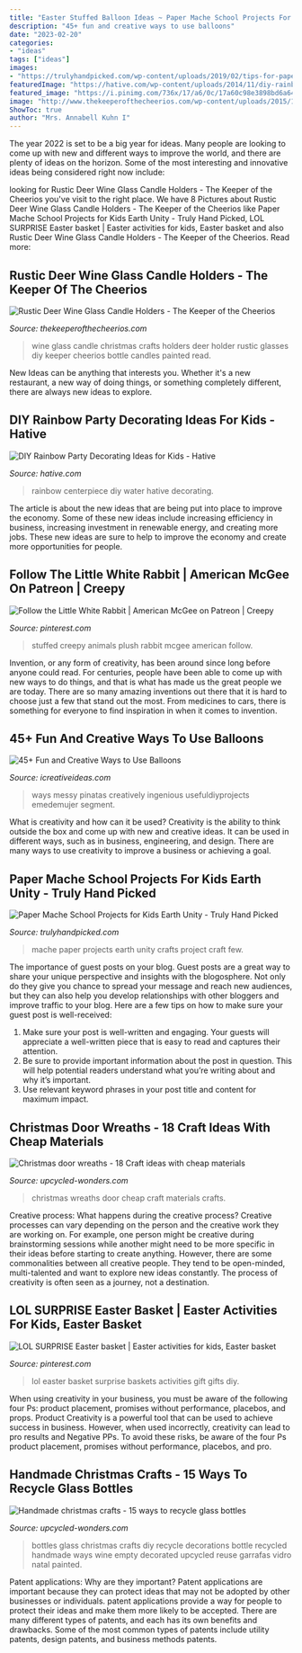 ```yaml
---
title: "Easter Stuffed Balloon Ideas ~ Paper Mache School Projects For Kids Earth Unity"
description: "45+ fun and creative ways to use balloons"
date: "2023-02-20"
categories:
- "ideas"
tags: ["ideas"]
images:
- "https://trulyhandpicked.com/wp-content/uploads/2019/02/tips-for-papermch-school-projects-a-pretty-happy-home-1550682767k48ng-768x1024.jpg"
featuredImage: "https://hative.com/wp-content/uploads/2014/11/diy-rainbow-party-decorating-ideas/6-rainbow-water-centerpiece.jpg"
featured_image: "https://i.pinimg.com/736x/17/a6/0c/17a60c98e3898bd6a64c786473e697b9.jpg"
image: "http://www.thekeeperofthecheerios.com/wp-content/uploads/2015/11/deer-2Bglasses2-1.jpg"
ShowToc: true
author: "Mrs. Annabell Kuhn I"
---
```



The year 2022 is set to be a big year for ideas. Many people are looking to come up with new and different ways to improve the world, and there are plenty of ideas on the horizon. Some of the most interesting and innovative ideas being considered right now include: 

	

		
looking for Rustic Deer Wine Glass Candle Holders - The Keeper of the Cheerios you've visit to the right place. We have 8 Pictures about Rustic Deer Wine Glass Candle Holders - The Keeper of the Cheerios like Paper Mache School Projects for Kids Earth Unity - Truly Hand Picked, LOL SURPRISE Easter basket | Easter activities for kids, Easter basket and also Rustic Deer Wine Glass Candle Holders - The Keeper of the Cheerios. Read more:
		
    
## Rustic Deer Wine Glass Candle Holders - The Keeper Of The Cheerios

<img loading=lazy src="http://www.thekeeperofthecheerios.com/wp-content/uploads/2015/11/deer-2Bglasses2-1.jpg" onerror="this.onerror=null;this.src='https://tse2.mm.bing.net/th?id=OIP.y41WLMfbYY_dsZxsay2_8wHaGM&amp;pid=15.1';" alt="Rustic Deer Wine Glass Candle Holders - The Keeper of the Cheerios">

_Source: thekeeperofthecheerios.com_

>wine glass candle christmas crafts holders deer holder rustic glasses diy keeper cheerios bottle candles painted read. 

	

New Ideas can be anything that interests you. Whether it's a new restaurant, a new way of doing things, or something completely different, there are always new ideas to explore.

    
## DIY Rainbow Party Decorating Ideas For Kids - Hative

<img loading=lazy src="https://hative.com/wp-content/uploads/2014/11/diy-rainbow-party-decorating-ideas/6-rainbow-water-centerpiece.jpg" onerror="this.onerror=null;this.src='https://tse3.mm.bing.net/th?id=OIP.0oIptnDFP3CNc8zUj1RPNAHaI_&amp;pid=15.1';" alt="DIY Rainbow Party Decorating Ideas for Kids - Hative">

_Source: hative.com_

>rainbow centerpiece diy water hative decorating. 

	

The article is about the new ideas that are being put into place to improve the economy. Some of these new ideas include increasing efficiency in business, increasing investment in renewable energy, and creating more jobs. These new ideas are sure to help to improve the economy and create more opportunities for people.

    
## Follow The Little White Rabbit | American McGee On Patreon | Creepy

<img loading=lazy src="https://i.pinimg.com/736x/be/8c/0f/be8c0f8e7778682344be392320e0a36e.jpg" onerror="this.onerror=null;this.src='https://tse3.mm.bing.net/th?id=OIP.ympKIVNOwKPNhttFibPsXwHaJv&amp;pid=15.1';" alt="Follow the Little White Rabbit | American McGee on Patreon | Creepy">

_Source: pinterest.com_

>stuffed creepy animals plush rabbit mcgee american follow. 

	

Invention, or any form of creativity, has been around since long before anyone could read. For centuries, people have been able to come up with new ways to do things, and that is what has made us the great people we are today. There are so many amazing inventions out there that it is hard to choose just a few that stand out the most. From medicines to cars, there is something for everyone to find inspiration in when it comes to invention.

    
## 45+ Fun And Creative Ways To Use Balloons

<img loading=lazy src="https://www.icreativeideas.com/wp-content/uploads/2014/06/balloon41.jpg" onerror="this.onerror=null;this.src='https://tse4.mm.bing.net/th?id=OIP.ZjBSlN2WI8dx3ExpUj6a-AHaLH&amp;pid=15.1';" alt="45+ Fun and Creative Ways to Use Balloons">

_Source: icreativeideas.com_

>ways messy pinatas creatively ingenious usefuldiyprojects emedemujer segment. 

	

What is creativity and how can it be used?
Creativity is the ability to think outside the box and come up with new and creative ideas. It can be used in different ways, such as in business, engineering, and design. There are many ways to use creativity to improve a business or achieving a goal.

    
## Paper Mache School Projects For Kids Earth Unity - Truly Hand Picked

<img loading=lazy src="https://trulyhandpicked.com/wp-content/uploads/2019/02/tips-for-papermch-school-projects-a-pretty-happy-home-1550682767k48ng-768x1024.jpg" onerror="this.onerror=null;this.src='https://tse3.mm.bing.net/th?id=OIP.Nu20N0RDMSMQKZwX1II_qAHaJ4&amp;pid=15.1';" alt="Paper Mache School Projects for Kids Earth Unity - Truly Hand Picked">

_Source: trulyhandpicked.com_

>mache paper projects earth unity crafts project craft few. 

	

The importance of guest posts on your blog.
Guest posts are a great way to share your unique perspective and insights with the blogosphere. Not only do they give you chance to spread your message and reach new audiences, but they can also help you develop relationships with other bloggers and improve traffic to your blog. Here are a few tips on how to make sure your guest post is well-received: 
1. Make sure your post is well-written and engaging. Your guests will appreciate a well-written piece that is easy to read and captures their attention. 
2. Be sure to provide important information about the post in question. This will help potential readers understand what you’re writing about and why it’s important. 
3. Use relevant keyword phrases in your post title and content for maximum impact.

    
## Christmas Door Wreaths - 18 Craft Ideas With Cheap Materials

<img loading=lazy src="https://www.upcycled-wonders.com/wp-content/uploads/2014/12/how-to-make-christmas-door-wreaths-recycling-rag-coloureful-ribbons.jpg" onerror="this.onerror=null;this.src='https://tse4.mm.bing.net/th?id=OIP.kS70jTxex3O1j3Gh9UqYmgHaKb&amp;pid=15.1';" alt="Christmas door wreaths - 18 Craft ideas with cheap materials">

_Source: upcycled-wonders.com_

>christmas wreaths door cheap craft materials crafts. 

	

Creative process: What happens during the creative process?
Creative processes can vary depending on the person and the creative work they are working on. For example, one person might be creative during brainstorming sessions while another might need to be more specific in their ideas before starting to create anything. However, there are some commonalities between all creative people. They tend to be open-minded, multi-talented and want to explore new ideas constantly. The process of creativity is often seen as a journey, not a destination.

    
## LOL SURPRISE Easter Basket | Easter Activities For Kids, Easter Basket

<img loading=lazy src="https://i.pinimg.com/736x/17/a6/0c/17a60c98e3898bd6a64c786473e697b9.jpg" onerror="this.onerror=null;this.src='https://tse2.mm.bing.net/th?id=OIP.Zo7qeSy2DCPM0pS7kBfbkQHaJ3&amp;pid=15.1';" alt="LOL SURPRISE Easter basket | Easter activities for kids, Easter basket">

_Source: pinterest.com_

>lol easter basket surprise baskets activities gift gifts diy. 

	

When using creativity in your business, you must be aware of the following four Ps: product placement, promises without performance, placebos, and props. Product
Creativity is a powerful tool that can be used to achieve success in business. However, when used incorrectly, creativity can lead to pro results and Negative PPs. To avoid these risks, be aware of the four Ps product placement, promises without performance, placebos, and pro.

    
## Handmade Christmas Crafts - 15 Ways To Recycle Glass Bottles

<img loading=lazy src="http://www.upcycled-wonders.com/wp-content/uploads/2014/12/decorated-empty-glass-bottles-diy-christmas-homemade-ideas.jpg" onerror="this.onerror=null;this.src='https://tse2.mm.bing.net/th?id=OIP.SfHPfU9OZqq1yVT2RSuY2QHaJ4&amp;pid=15.1';" alt="Handmade christmas crafts - 15 ways to recycle glass bottles">

_Source: upcycled-wonders.com_

>bottles glass christmas crafts diy recycle decorations bottle recycled handmade ways wine empty decorated upcycled reuse garrafas vidro natal painted. 

	

Patent applications: Why are they important?
Patent applications are important because they can protect ideas that may not be adopted by other businesses or individuals. patent applications provide a way for people to protect their ideas and make them more likely to be accepted. There are many different types of patents, and each has its own benefits and drawbacks. Some of the most common types of patents include utility patents, design patents, and business methods patents.

